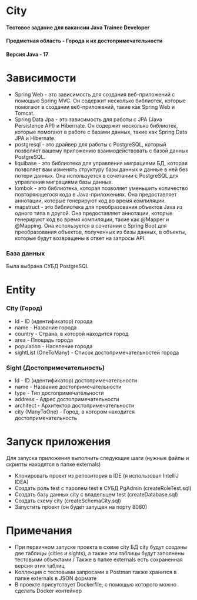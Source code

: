 # City
#### Тестовое задание для вакансии Java Trainee Developer
#### Предметная область - Города и их достопримечательности
#### Версия Java - 17

# Зависимости
- Spring Web - это зависимость для создания веб-приложений с помощью Spring MVC. Он содержит несколько библиотек, которые помогают в создании веб-приложений, такие как Spring Web и Tomcat.
- Spring Data Jpa - это зависимость для работы с JPA (Java Persistence API) и Hibernate. Он содержит несколько библиотек, которые помогают в работе с базами данных, такие как Spring Data JPA и Hibernate.
- postgresql -  это драйвер для работы с PostgreSQL, который позволяет вашему приложению взаимодействовать с базой данных PostgreSQL.
- liquibase - это библиотека для управления миграциями БД, которая позволяет вам изменять структуру базы данных и данные в ней без потери данных. Она используется в сочетании с PostgreSQL для управления миграциями базы данных.
- lombok - это библиотека, которая позволяет уменьшить количество повторяющегося кода в Java-приложениях. Она предоставляет аннотации, которые генерируют код во время компиляции.
- mapstruct - это библиотека для преобразования объектов Java из одного типа в другой. Она предоставляет аннотации, которые генерируют код во время компиляции,
такие как @Mapper и @Mapping. Она используется в сочетании с Spring Boot для преобразования объектов, полученных из базы данных, в объекты, которые будут возвращены в ответ на запросы API.

### База данных
Была выбрана СУБД PostgreSQL

# Entity
### City (Город)
- Id - ID (идентификатор) города
- name - Название города
- country - Страна, в которой находится город
- area - Площадь города
- population - Население города
- sightList (OneToMany) - Список достопримечательностей города
### Sight (Достопримечательность)
- Id - ID (идентификатор) достопримечательности
- name - Название достопримечательности
- type - Тип достопримечательности
- address - Адрес достопримечательности
- architect - Архитектор достопримечательности
- city (ManyToOne) - Город, в котором находится достопримечательность

# Запуск приложения
Для запуска приложения выполнить следующие шаги (нужные файлы и скрипты находятся в папке externals)
- Клонировать проект из репозитория в IDE (я использовал IntelliJ IDEA)
- Создать роль test с паролем test в СУБД PgAdmin (createRoleTest.sql)
- Создать базу данных city с владельцем test (createDatabase.sql)
- Создать схему city (createSchemaCity.sql)
- Запустить проект (он будет запущен на порту 8080)

# Примечания
- При первичном запуске проекта в схеме city БД city будут созданы две таблицы (cities и sights), а также эти таблицы будут заполнены тестовыми объектами / Также в папке externals есть сохраненная версия этих таблиц
- Коллекция с тестовыми запросами в Postman также хранится в папке externals в JSON формате
- В проекте присутствует Dockerfile, с помощью которого можно сделать Docker контейнер
